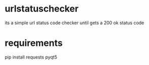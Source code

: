 # urlstatuschecker
its a simple url status code checker until gets a 200 ok status code
# requirements
pip install requests pyqt5
